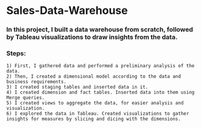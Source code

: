 # Sales-Data-Warehouse
### In this project, I built a data warehouse from scratch, followed by Tableau visualizations to draw insights from the data.

### Steps:
	1) First, I gathered data and performed a preliminary analysis of the data.
	2) Then, I created a dimensional model according to the data and business requirements.
	3) I created staging tables and inserted data in it.
	4) I created dimension and fact tables. Inserted data into them using Merge queries.
	5) I created views to aggregate the data, for easier analysis and visualization.
	6) I explored the data in Tableau. Created visualizations to gather insights for measures by slicing and dicing with the dimensions.
